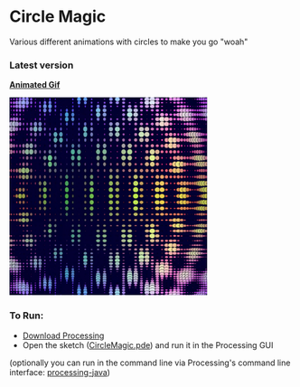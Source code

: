 # Circle Magic
Various different animations with circles to make you go "woah"

### Latest version
**[Animated Gif](https://gfycat.com/DeficientShowyEft)**

<img src="https://github.com/ZackMFleischman/CircleMagic/blob/master/versions/v6/v6.png" width="350">

### To Run:
 * [Download Processing](https://processing.org/)
 * Open the sketch ([CircleMagic.pde](https://github.com/ZackMFleischman/CircleMagic/blob/master/CircleMagic.pde)) and run it in the Processing GUI

 (optionally you can run in the command line via Processing's command line interface: [processing-java](http://www.dsfcode.com/using-processing-via-the-command-line/))
 

